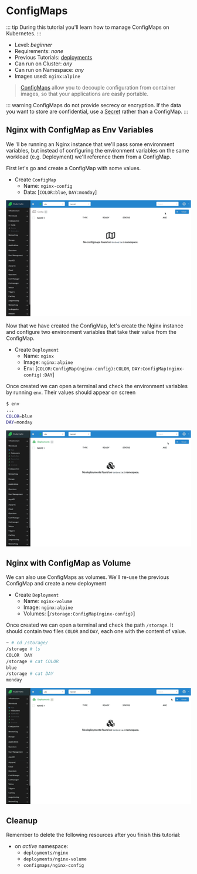 # ConfigMaps

::: tip
During this tutorial you'll learn how to manage ConfigMaps on Kubernetes.
:::

* Level: *beginner*
* Requirements: *none*
* Previous Tutorials: [deployments](/tutorials/workloads/deployments/)
* Can run on Cluster: *any*
* Can run on Namespace: *any*
* Images used: `nginx:alpine`

> [ConfigMaps](https://kubernetes.io/docs/concepts/configuration/configmap/) allow you to decouple configuration from container images, so that your applications are easily portable.

::: warning
ConfigMaps do not provide secrecy or encryption. If the data you want to store are confidential, use a [Secret](../secrets) rather than a ConfigMap.
:::

## Nginx with ConfigMap as Env Variables

We 'll be running an Nginx instance that we'll pass some environment variables, but instead of configuring the environment variables on the same workload (e.g. Deployment) we'll reference them from a ConfigMap.

First let's go and create a ConfigMap with some values.

* Create `ConfigMap`
  * Name: `nginx-config`
  * Data: [`COLOR:blue`, `DAY:monday`]

![Nginx ConfigMap](./images/configmaps-nginx.gif)

Now that we have created the ConfigMap, let's create the Nginx instance and configure two environment variables that take their value from the ConfigMap.

* Create `Deployment`
  * Name: `nginx`
  * Image: `nginx:alpine`
  * Env: [`COLOR:ConfigMap(nginx-config):COLOR`, `DAY:ConfigMap(nginx-config):DAY`]

Once created we can open a terminal and check the environment variables by running `env`. Their values should appear on screen

```sh
$ env
...
COLOR=blue
DAY=monday
```

![Nginx Deployment with ConfigMap Envs](./images/deployments-nginx-with-configmap-envs.gif)

## Nginx with ConfigMap as Volume

We can also use ConfigMaps as volumes. We'll re-use the previous ConfigMap and create a new deployment

* Create `Deployment`
  * Name: `nginx-volume`
  * Image: `nginx:alpine`
  * Volumes: [`/storage:ConfigMap(nginx-config)`]

Once created we can open a terminal and check the path `/storage`. It should contain two files `COLOR` and `DAY`, each one with the content of value.

```sh
~ # cd /storage/
/storage # ls
COLOR  DAY
/storage # cat COLOR
blue
/storage # cat DAY
monday
```

![Nginx Deployment with ConfigMap Volume](./images/deployments-nginx-with-configmap-volume.gif)

## Cleanup

Remember to delete the following resources after you finish this tutorial:

* on _active_ namespace:
  * `deployments/nginx`
  * `deployments/nginx-volume`
  * `configmaps/nginx-config`